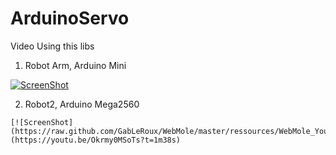# ArduinoServo
Video Using this libs
  1. Robot Arm, Arduino Mini
  
   [![ScreenShot](https://raw.github.com/GabLeRoux/WebMole/master/ressources/WebMole_Youtube_Video.png)](https://youtu.be/gELJY262TCc?t=1m40s)
   
  2. Robot2, Arduino Mega2560
  
    [![ScreenShot](https://raw.github.com/GabLeRoux/WebMole/master/ressources/WebMole_Youtube_Video.png)](https://youtu.be/Okrmy0MSoTs?t=1m38s)
  
